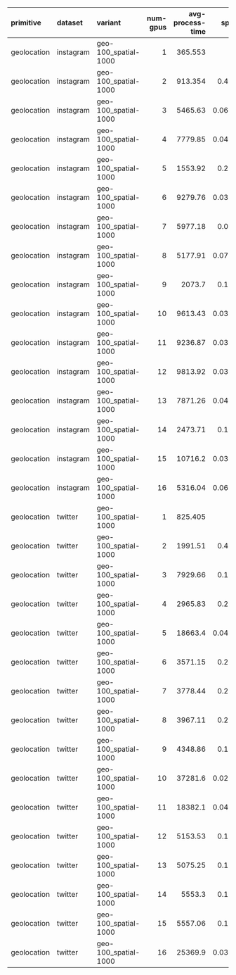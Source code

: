 | primitive   | dataset   | variant              |   num-gpus |   avg-process-time |   speedup |
|:------------|:----------|:---------------------|-----------:|-------------------:|----------:|
| geolocation | instagram | geo-100_spatial-1000 |          1 |            365.553 | 1         |
| geolocation | instagram | geo-100_spatial-1000 |          2 |            913.354 | 0.400231  |
| geolocation | instagram | geo-100_spatial-1000 |          3 |           5465.63  | 0.0668821 |
| geolocation | instagram | geo-100_spatial-1000 |          4 |           7779.85  | 0.0469871 |
| geolocation | instagram | geo-100_spatial-1000 |          5 |           1553.92  | 0.235245  |
| geolocation | instagram | geo-100_spatial-1000 |          6 |           9279.76  | 0.0393925 |
| geolocation | instagram | geo-100_spatial-1000 |          7 |           5977.18  | 0.061158  |
| geolocation | instagram | geo-100_spatial-1000 |          8 |           5177.91  | 0.0705986 |
| geolocation | instagram | geo-100_spatial-1000 |          9 |           2073.7   | 0.176281  |
| geolocation | instagram | geo-100_spatial-1000 |         10 |           9613.43  | 0.0380252 |
| geolocation | instagram | geo-100_spatial-1000 |         11 |           9236.87  | 0.0395754 |
| geolocation | instagram | geo-100_spatial-1000 |         12 |           9813.92  | 0.0372484 |
| geolocation | instagram | geo-100_spatial-1000 |         13 |           7871.26  | 0.0464414 |
| geolocation | instagram | geo-100_spatial-1000 |         14 |           2473.71  | 0.147775  |
| geolocation | instagram | geo-100_spatial-1000 |         15 |          10716.2   | 0.0341122 |
| geolocation | instagram | geo-100_spatial-1000 |         16 |           5316.04  | 0.0687641 |
| geolocation | twitter   | geo-100_spatial-1000 |          1 |            825.405 | 1         |
| geolocation | twitter   | geo-100_spatial-1000 |          2 |           1991.51  | 0.414461  |
| geolocation | twitter   | geo-100_spatial-1000 |          3 |           7929.66  | 0.104091  |
| geolocation | twitter   | geo-100_spatial-1000 |          4 |           2965.83  | 0.278305  |
| geolocation | twitter   | geo-100_spatial-1000 |          5 |          18663.4   | 0.0442258 |
| geolocation | twitter   | geo-100_spatial-1000 |          6 |           3571.15  | 0.231131  |
| geolocation | twitter   | geo-100_spatial-1000 |          7 |           3778.44  | 0.218451  |
| geolocation | twitter   | geo-100_spatial-1000 |          8 |           3967.11  | 0.208062  |
| geolocation | twitter   | geo-100_spatial-1000 |          9 |           4348.86  | 0.189798  |
| geolocation | twitter   | geo-100_spatial-1000 |         10 |          37281.6   | 0.0221397 |
| geolocation | twitter   | geo-100_spatial-1000 |         11 |          18382.1   | 0.0449027 |
| geolocation | twitter   | geo-100_spatial-1000 |         12 |           5153.53  | 0.160163  |
| geolocation | twitter   | geo-100_spatial-1000 |         13 |           5075.25  | 0.162633  |
| geolocation | twitter   | geo-100_spatial-1000 |         14 |           5553.3   | 0.148633  |
| geolocation | twitter   | geo-100_spatial-1000 |         15 |           5557.06  | 0.148533  |
| geolocation | twitter   | geo-100_spatial-1000 |         16 |          25369.9   | 0.0325348 |